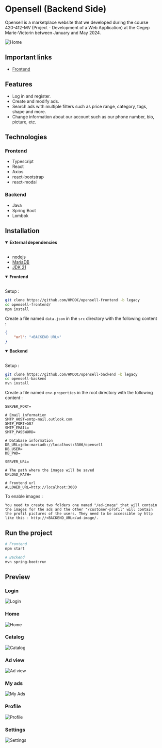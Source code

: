 # Opensell (Backend Side)

Opensell is a marketplace website that we developed during the course 420-412-MV (Project - Development of a Web Application) at the Cegep Marie-Victorin between January and May 2024.

![Home](https://raw.githubusercontent.com/HMDOC/readme-src/main/home3.png)

## Important links

- [Frontend](https://github.com/HMDOC/opensell-frontend/tree/legacy)

## Features

- Log in and register.
- Create and modify ads.
- Search ads with multiple filters such as price range, category, tags, shape and more.
- Change information about our account such as our phone number, bio, picture, etc.

## Technologies

### Frontend

- Typescript
- React
- Axios
- react-bootstrap
- react-modal

### Backend

- Java
- Spring Boot
- Lombok

## Installation
<!-- Dependencies -->
<details open><summary><b>External dependencies</b></summary>
<br />

- [nodejs](https://nodejs.org/en/download/prebuilt-installer)
- [MariaDB](https://mariadb.org/download/)
- [JDK 21](https://www.oracle.com/ca-en/java/technologies/downloads/#java21)

</details>

<!-- Frontend section -->
<details open><summary><b>Frontend</b></summary>
<br />

Setup :

```sh
git clone https://github.com/HMDOC/opensell-frontend -b legacy
cd opensell-frontend/
npm install
```

Create a file named `data.json` in the `src` directory with the following content :

```json
{
    "url": "<BACKEND_URL>"
}
```

</details>

<!-- Backend section -->
<details open><summary><b>Backend</b></summary>
<br />

Setup :

```sh
git clone https://github.com/HMDOC/opensell-backend -b legacy
cd opensell-backend
mvn install
```

Create a file named `env.properties` in the root directory with the following content :

```properties
SERVER_PORT=

# Email information
SMTP_HOST=smtp-mail.outlook.com
SMTP_PORT=587
SMTP_EMAIL=
SMTP_PASSWORD=

# Database information
DB_URL=jdbc:mariadb://localhost:3306/opensell
DB_USER=
DB_PWD=

SERVER_URL=

# The path where the images will be saved
UPLOAD_PATH=

# Frontend url
ALLOWED_URL=http://localhost:3000
```

To enable images :

```text
You need to create two folders one named "/ad-image" that will contain the images for the ads and the other "/customer-profil" will contain the profil pictures of the users. They need to be accessible by http like this : http://<BACKEND_URL>/ad-image/.
```

</details>

## Run the project

```sh
# Frontend
npm start

# Backend
mvn spring-boot:run
```

## Preview

### Login

![Login](https://raw.githubusercontent.com/HMDOC/readme-src/main/login.png)

### Home

![Home](https://raw.githubusercontent.com/HMDOC/readme-src/main/connected_option_in_main_page.png)

### Catalog

![Catalog](https://raw.githubusercontent.com/HMDOC/readme-src/main/catalog.png)

### Ad view

![Ad view](https://raw.githubusercontent.com/HMDOC/readme-src/main/ad-view.png)

### My ads

![My Ads](https://raw.githubusercontent.com/HMDOC/readme-src/main/my-ads.png)

### Profile

![Profile](https://raw.githubusercontent.com/HMDOC/readme-src/main/profile.png)

### Settings

![Settings](https://raw.githubusercontent.com/HMDOC/readme-src/main/settings.png)
